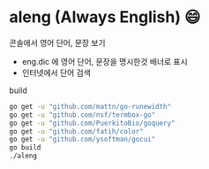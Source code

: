 # aleng (Always English) :smile:
콘솔에서 영어 단어, 문장 보기
- eng.dic 에 영어 단어, 문장을 명시한것 배너로 표시
- 인터넷에서 단어 검색

build
```bash
go get -u "github.com/mattn/go-runewidth"
go get -u "github.com/nsf/termbox-go"
go get -u "github.com/PuerkitoBio/goquery"
go get -u "github.com/fatih/color"
go get -u "github.com/ysoftman/gocui"
go build
./aleng
```
